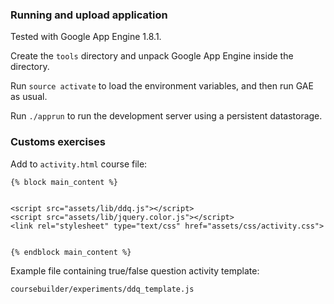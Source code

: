 
### Running and upload application

Tested with Google App Engine 1.8.1.

Create the `tools` directory and unpack Google App Engine inside the directory.

Run `source activate` to load the environment variables, and then run GAE as usual.

Run `./apprun` to run the development server using a persistent datastorage.


### Customs exercises

Add to `activity.html` course file:

    {% block main_content %}


    <script src="assets/lib/ddq.js"></script>
    <script src="assets/lib/jquery.color.js"></script>
    <link rel="stylesheet" type="text/css" href="assets/css/activity.css">


    {% endblock main_content %}


Example file containing true/false question activity template:

`coursebuilder/experiments/ddq_template.js`
